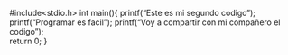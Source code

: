 #include<stdio.h> int main(){
printf(“Este es mi segundo codigo”);  	
printf(“Programar es facil”); 
 	printf(“Voy a compartir con mi compañero el codigo”);  	
  return 0; 
} 
 
